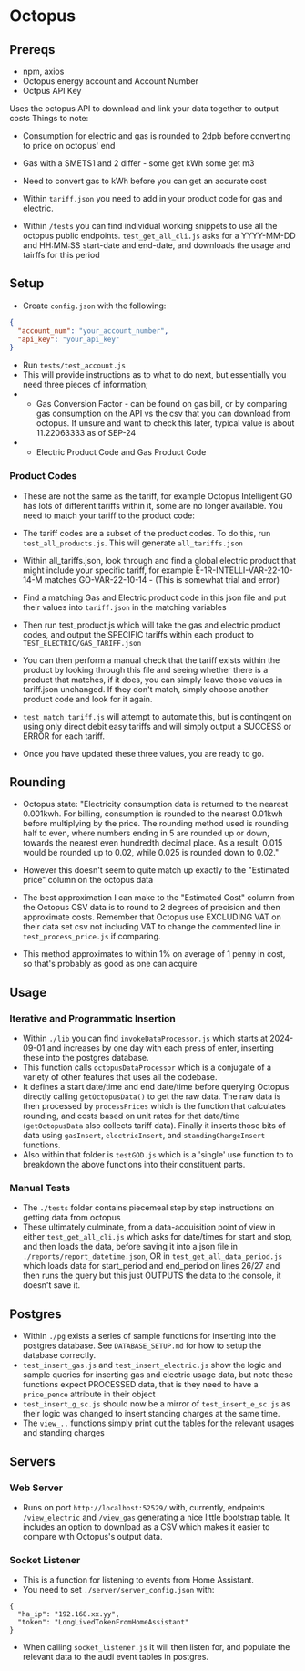 # Octopus

## Prereqs
- npm, axios
- Octopus energy account and Account Number
- Octpus API Key

Uses the octopus API to download and link your data together to output costs
Things to note:
- Consumption for electric and gas is rounded to 2dpb before converting to price on octopus' end
- Gas with a SMETS1 and 2 differ - some get kWh some get m3
- Need to convert gas to kWh before you can get an accurate cost
- Within `tariff.json` you need to add in your product code for gas and electric. 

- Within `/tests` you can find individual working snippets to use all the octopus public endpoints. `test_get_all_cli.js` asks for a YYYY-MM-DD and HH:MM:SS start-date and end-date, and downloads the usage and tairffs for this period


## Setup
- Create `config.json` with the following:
```json
{
  "account_num": "your_account_number",
  "api_key": "your_api_key"
}
```
- Run `tests/test_account.js`
- This will provide instructions as to what to do next, but essentially you need three pieces of information;
- - Gas Conversion Factor - can be found on gas bill, or by comparing gas consumption on the API vs the csv that you can download from octopus. If unsure and want to check this later, typical value is about 11.22063333 as of SEP-24
- - Electric Product Code and Gas Product Code

### Product Codes
- These are not the same as the tariff, for example Octopus Intelligent GO has lots of different tariffs within it, some are no longer available. You need to match your tariff to the product code:
- The tariff codes are a subset of the product codes. To do this, run `test_all_products.js`. This will generate `all_tariffs.json`
-  Within all_tariffs.json, look through and find a global electric product that might include your specific tariff, for example E-1R-INTELLI-VAR-22-10-14-M matches GO-VAR-22-10-14 - (This is somewhat trial and error)
- Find a matching Gas and Electric product code in this json file and put their values into `tariff.json` in the matching variables
- Then run test_product.js which will take the gas and electric product codes, and output the SPECIFIC tariffs within each product to `TEST_ELECTRIC/GAS_TARIFF.json`
- You can then perform a manual check that the tariff exists within the product by looking through this file and seeing whether there is a product that matches, if it does, you can simply leave those values in tariff.json unchanged. If they don't match, simply choose another product code and look for it again.
- `test_match_tariff.js` will attempt to automate this, but is contingent on using only direct debit easy tariffs and will simply output a SUCCESS or ERROR for each tariff. 

- Once you have updated these three values, you are ready to go. 


## Rounding
- Octopus state: 
"Electricity consumption data is returned to the nearest 0.001kwh. For billing, consumption is rounded to the nearest 0.01kwh before multiplying by the price. The rounding method used is rounding half to even, where numbers ending in 5 are rounded up or down, towards the nearest even hundredth decimal place. As a result, 0.015 would be rounded up to 0.02, while 0.025 is rounded down to 0.02."
- However this doesn't seem to quite match up exactly to the "Estimated price" column on the octopus data

- The best approximation I can make to the "Estimated Cost" column from the Octopus CSV data is to round to 2 degrees of precision and then approximate costs. Remember that Octopus use EXCLUDING VAT on their data set csv not including VAT to change the commented line in `test_process_price.js` if comparing.

- This method approximates to within 1% on average of 1 penny in cost, so that's probably as good as one can acquire 


## Usage
### Iterative and Programmatic Insertion
- Within `./lib` you can find `invokeDataProcessor.js` which starts at 2024-09-01 and increases by one day with each press of enter, inserting these into the postgres database. 
- This function calls `octopusDataProcessor` which is a conjugate of a variety of other features that uses all the codebase. 
- It defines a start date/time and end date/time before querying Octopus directly calling `getOctopusData()` to get the raw data. The raw data is then processed by `processPrices` which is the function that calculates rounding, and costs  based on unit rates for that date/time (`getOctopusData` also collects tariff data). Finally it inserts those bits of data using `gasInsert`, `electricInsert`, and `standingChargeInsert` functions. 
- Also within that folder is `testGOD.js` which is a 'single' use function to to breakdown the above functions into their constituent parts. 

### Manual Tests
- The `./tests` folder contains piecemeal step by step instructions on getting data from octopus
- These ultimately culminate, from a data-acquisition point of view in either `test_get_all_cli.js` which asks for date/times for start and stop, and then loads the data, before saving it into a json file in `./reports/report_datetime.json`, OR in `test_get_all_data_period.js` which loads data for start_period and end_period on lines 26/27 and then runs the query but this just OUTPUTS the data to the console, it doesn't save it. 

## Postgres
- Within `./pg` exists a series of sample functions for inserting into the postgres database. See `DATABASE_SETUP.md` for how to setup the database correctly. 
- `test_insert_gas.js` and `test_insert_electric.js` show the logic and sample queries for inserting gas and electric usage data, but note these functions expect PROCESSED data, that is they need to have a `price_pence` attribute in their object
- `test_insert_g_sc.js` should now be a mirror of `test_insert_e_sc.js` as their logic was changed to insert standing charges at the same time. 
- The `view_..` functions simply print out the tables for the relevant usages and standing charges

## Servers
### Web Server
- Runs on port `http://localhost:52529/` with, currently, endpoints `/view_electric` and `/view_gas` generating a nice little bootstrap table. It includes an option to download as a CSV which makes it easier to compare with Octopus's output data.

### Socket Listener
- This is a function for listening to events from Home Assistant.
- You need to set `./server/server_config.json` with:
```
{
  "ha_ip": "192.168.xx.yy",
  "token": "LongLivedTokenFromHomeAssistant"
}
```
- When calling `socket_listener.js` it will then listen for, and populate the relevant data to the audi event tables in postgres. 